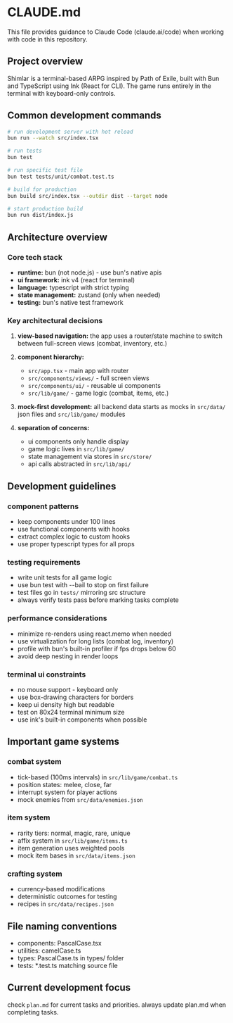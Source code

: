 # CLAUDE.md

This file provides guidance to Claude Code (claude.ai/code) when working with code in this repository.

## Project overview
Shimlar is a terminal-based ARPG inspired by Path of Exile, built with Bun and TypeScript using Ink (React for CLI). The game runs entirely in the terminal with keyboard-only controls.

## Common development commands

```bash
# run development server with hot reload
bun run --watch src/index.tsx

# run tests
bun test

# run specific test file
bun test tests/unit/combat.test.ts

# build for production
bun build src/index.tsx --outdir dist --target node

# start production build
bun run dist/index.js
```

## Architecture overview

### Core tech stack
- **runtime:** bun (not node.js) - use bun's native apis
- **ui framework:** ink v4 (react for terminal)
- **language:** typescript with strict typing
- **state management:** zustand (only when needed)
- **testing:** bun's native test framework

### Key architectural decisions

1. **view-based navigation:** the app uses a router/state machine to switch between full-screen views (combat, inventory, etc.)

2. **component hierarchy:**
   - `src/app.tsx` - main app with router
   - `src/components/views/` - full screen views
   - `src/components/ui/` - reusable ui components
   - `src/lib/game/` - game logic (combat, items, etc.)

3. **mock-first development:** all backend data starts as mocks in `src/data/` json files and `src/lib/game/` modules

4. **separation of concerns:**
   - ui components only handle display
   - game logic lives in `src/lib/game/`
   - state management via stores in `src/store/`
   - api calls abstracted in `src/lib/api/`

## Development guidelines

### component patterns
- keep components under 100 lines
- use functional components with hooks
- extract complex logic to custom hooks
- use proper typescript types for all props

### testing requirements
- write unit tests for all game logic
- use bun test with --bail to stop on first failure
- test files go in `tests/` mirroring src structure
- always verify tests pass before marking tasks complete

### performance considerations
- minimize re-renders using react.memo when needed
- use virtualization for long lists (combat log, inventory)
- profile with bun's built-in profiler if fps drops below 60
- avoid deep nesting in render loops

### terminal ui constraints
- no mouse support - keyboard only
- use box-drawing characters for borders
- keep ui density high but readable
- test on 80x24 terminal minimum size
- use ink's built-in components when possible

## Important game systems

### combat system
- tick-based (100ms intervals) in `src/lib/game/combat.ts`
- position states: melee, close, far
- interrupt system for player actions
- mock enemies from `src/data/enemies.json`

### item system
- rarity tiers: normal, magic, rare, unique
- affix system in `src/lib/game/items.ts`
- item generation uses weighted pools
- mock item bases in `src/data/items.json`

### crafting system
- currency-based modifications
- deterministic outcomes for testing
- recipes in `src/data/recipes.json`

## File naming conventions
- components: PascalCase.tsx
- utilities: camelCase.ts
- types: PascalCase.ts in types/ folder
- tests: *.test.ts matching source file

## Current development focus
check `plan.md` for current tasks and priorities. always update plan.md when completing tasks.